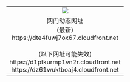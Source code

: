 ﻿<table>
  <tr></tr>
  <tr><td colspan=2 align=center><img src="https://dte4fuwj7ox67.cloudfront.net/Up/oGate.jpg" /></td></tr>
  <tr><td colspan=2 align=center>网门动态网址<br/>(最新)
<br>https://dte4fuwj7ox67.cloudfront.net
<br/><br/>(以下网址可能失效)
<br>https://d1ptkurmp1vn2r.cloudfront.net
<br>https://dz61wuktboaj4.cloudfront.net
    </td>
  </tr>
</table>
